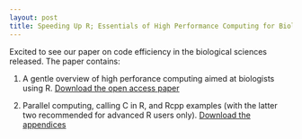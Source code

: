 ```yaml
---
layout: post
title: Speeding Up R; Essentials of High Performance Computing for Biologists
---
```


Excited to see our paper on code efficiency in the biological sciences released. The paper contains:

1. A gentle overview of high perforance computing aimed at biologists using R. [Download the open access paper](http://journals.plos.org/ploscompbiol/article?id=10.1371/journal.pcbi.1004140)

2. Parallel computing,  calling C in R, and Rcpp examples (with the latter two recommended for advanced R users only). [Download the appendices](http://journals.plos.org/ploscompbiol/article?id=10.1371/journal.pcbi.1004140#sec017)



